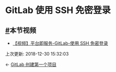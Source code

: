 #  GitLab 使用 SSH 免密登录

## [#](https://funtl.com/zh/gitlab/GitLab-使用-SSH-免密登录.html#本节视频)本节视频

- [【视频】平台即服务-GitLab-使用 SSH 免密登录](https://www.bilibili.com/video/av27548396)

上次更新: 2018-12-30 15:32:03

← [GitLab 创建第一个项目](https://funtl.com/zh/gitlab/GitLab-创建第一个项目.html)